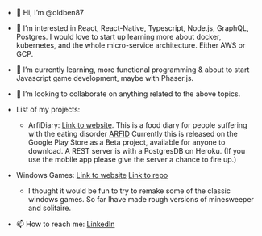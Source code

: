 - 👋 Hi, I’m @oldben87
- 👀 I’m interested in React, React-Native, Typescript, Node.js, GraphQL, Postgres. I would love to start up learning more
  about docker, kubernetes, and the whole micro-service architecture. Either AWS or GCP.
- 🌱 I’m currently learning, more functional programming & about to start Javascript game development, maybe with Phaser.js. 
- 💞️ I’m looking to collaborate on anything related to the above topics. 

- List of my projects:
  - ArfiDiary: [Link to website](https://www.arfidiary.co.uk).
  This is a food diary for people suffering with the eating disorder [ARFID](https://www.beateatingdisorders.org.uk/get-information-and-support/about-eating-disorders/types/arfid/)
  Currently this is released on the Google Play Store as a Beta project, available for anyone to download.
  A REST server is with a PostgresDB on Heroku. (If you use the mobile app please give the server a chance to fire up.)

- Windows Games: [Link to website](https://windows-games.herokuapp.com) [Link to repo](https://github.com/oldben87/windows-games)
  - I thought it would be fun to try to remake some of the classic windows games. So far  Ihave made rough versions of minesweeper and solitaire.
   
   
- 📫 How to reach me: [LinkedIn](https://www.linkedin.com/in/ben-w-1118a7120/)
